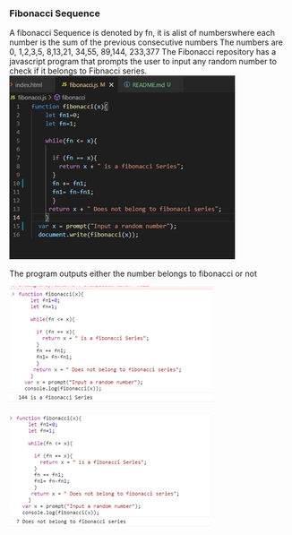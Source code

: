 ### Fibonacci Sequence 


 A fibonacci Sequence is denoted by fn, it is alist of numberswhere each number is the sum of the previous consecutive numbers 
The numbers are 0, 1,2,3,5, 8,13,21, 34,55, 89,144, 233,377
The Fibonacci repository has a javascript program that prompts the user to input any random number to check if it belongs to Fibnacci series. 
![A snippet of the code](images/code.PNG)

The program outputs either the number belongs to fibonacci or not 

![Fibonacci number](images/fibonacci.PNG)


![Not fibonacci  number](images/notfibonacci.PNG)
